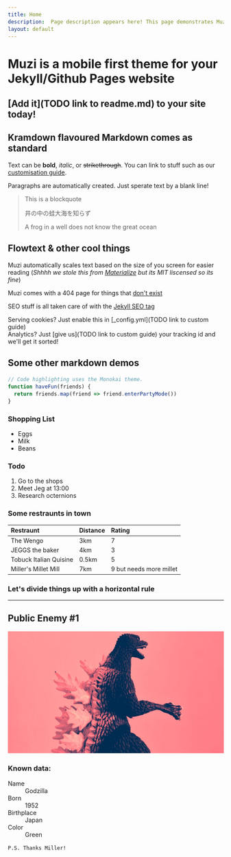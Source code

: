 ```yaml
---
title: Home
description:  Page description appears here! This page demonstrates Muzi's features.
layout: default
---
```


# Muzi is a mobile first theme for your Jekyll/Github Pages website

## [Add it](TODO link to readme.md) to your site today!

## Kramdown flavoured Markdown comes as standard

Text can be **bold**, _italic_, or ~~strikethrough~~. You can link to stuff such as our [customisation guide](/customize/).

Paragraphs are automatically created. Just sperate text by a blank line!

> This is a blockquote
>
> 井の中の蛙大海を知らず
>
> A frog in a well does not know the great ocean


## Flowtext & other cool things

Muzi automatically scales text based on the size of you screen for easier reading (_Shhhh we stole this from [Materialize](https://materializecss.com/typography.html#flow) but its MIT liscensed so its fine_)

Muzi comes with a 404 page for things that [don't exist](/this-doesnt-exist)

SEO stuff is all taken care of with the [Jekyll SEO tag](https://github.com/jekyll/jekyll-seo-tag)

Serving cookies? Just enable this in [_config.yml](TODO link to custom guide)  
Analytics? Just [give us](TODO link to custom guide) your tracking id and we'll get it sorted!

## Some other markdown demos

```js
// Code highlighting uses the Monokai theme.
function haveFun(friends) {
  return friends.map(friend => friend.enterPartyMode())
}
```

### Shopping List

- Eggs  
- Milk
- Beans

### Todo

1. Go to the shops
2. Meet Jeg at 13:00
3. Research octernions

### Some restraunts in town

| Restraunt              | Distance | Rating |
|:-----------------------|:---------|:-------|
| The Wengo              | 3km      | 7      |
| JEGGS the baker        | 4km      | 3      |
| Tobuck Italian Quisine | 0.5km    | 5      |
| Miller's Millet Mill   | 7km      | 9 but needs more millet|

### Let's divide things up with a horizontal rule

* * *

## Public Enemy #1

![Godzilla](/assets/zilla.jpeg)

### Known data:

<dl>
<dt>Name</dt>
<dd>Godzilla</dd>
<dt>Born</dt>
<dd>1952</dd>
<dt>Birthplace</dt>
<dd>Japan</dd>
<dt>Color</dt>
<dd>Green</dd>
</dl>

```
P.S. Thanks Miller!
```